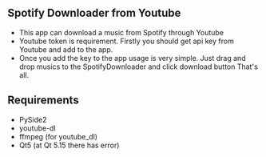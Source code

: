 ## Spotify Downloader from Youtube

- This app can download a music from Spotify through Youtube
- Youtube token is requirement. Firstly you should get api key from Youtube and add to the app.
- Once you add the key to the app usage is very simple. Just drag and drop musics to the SpotifyDownloader and click download button That's all.


## Requirements
 - PySide2
 - youtube-dl
 - ffmpeg (for youtube_dl)
 - Qt5 (at Qt 5.15 there has error)
